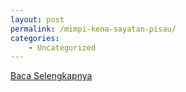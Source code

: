 ```yaml
---
layout: post
permalink: /mimpi-kena-sayatan-pisau/
categories:
    - Uncategorized
---
```


[Baca Selengkapnya](/08)